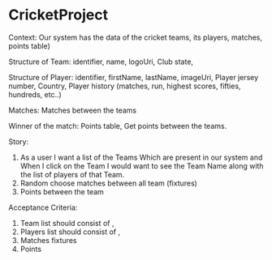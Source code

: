 # CricketProject

Context: Our system has the data of the cricket teams, its players, matches, points table)

Structure of Team:
identifier, 
name,
logoUri,
Club state,

Structure of Player:
identifier,
firstName,
lastName,
imageUri,
Player jersey number,
Country,
Player history (matches, run, highest scores, fifties, hundreds, etc..)

Matches:
Matches between the teams

Winner of the match:
Points table,
Get points between the teams.


Story: 
1. As a user I want a list of the Teams Which are present in our system and When I click on the Team I would want to see the Team Name along with the list of players of that Team.
2. Random choose matches between all team (fixtures)
3. Points between the team


Acceptance Criteria:
1. Team list should consist of <logo>, <Team Name>
2. Players list should consist of <image>, <lastName> <firstName>
3. Matches fixtures 
4. Points 
